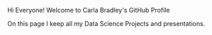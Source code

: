 Hi Everyone! Welcome to Carla Bradley's GitHub Profile

On this page I keep all my Data Science Projects and presentations.

